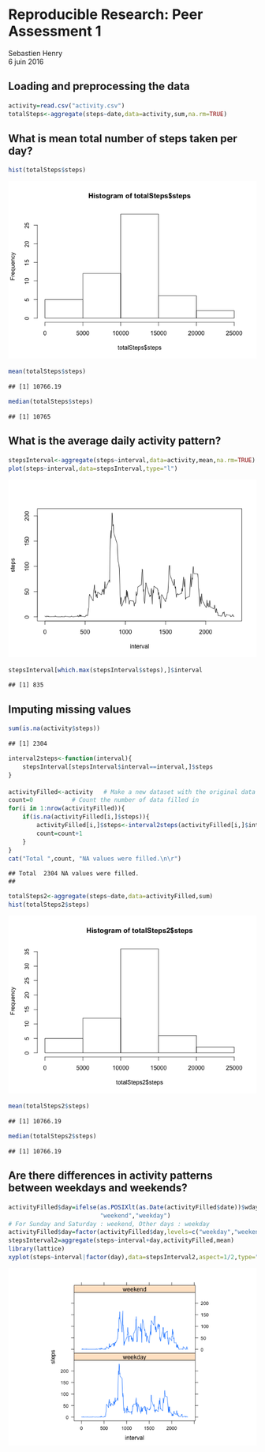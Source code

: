 # Reproducible Research: Peer Assessment 1
Sebastien Henry  
6 juin 2016  


## Loading and preprocessing the data

```r
activity=read.csv("activity.csv")
totalSteps<-aggregate(steps~date,data=activity,sum,na.rm=TRUE)
```

## What is mean total number of steps taken per day?

```r
hist(totalSteps$steps)
```

![](PA1_template_files/figure-html/unnamed-chunk-2-1.png)<!-- -->

```r
mean(totalSteps$steps)
```

```
## [1] 10766.19
```

```r
median(totalSteps$steps)
```

```
## [1] 10765
```


## What is the average daily activity pattern?


```r
stepsInterval<-aggregate(steps~interval,data=activity,mean,na.rm=TRUE)
plot(steps~interval,data=stepsInterval,type="l")
```

![](PA1_template_files/figure-html/unnamed-chunk-3-1.png)<!-- -->

```r
stepsInterval[which.max(stepsInterval$steps),]$interval
```

```
## [1] 835
```

## Imputing missing values


```r
sum(is.na(activity$steps))
```

```
## [1] 2304
```

```r
interval2steps<-function(interval){
    stepsInterval[stepsInterval$interval==interval,]$steps
}

activityFilled<-activity   # Make a new dataset with the original data
count=0           # Count the number of data filled in
for(i in 1:nrow(activityFilled)){
    if(is.na(activityFilled[i,]$steps)){
        activityFilled[i,]$steps<-interval2steps(activityFilled[i,]$interval)
        count=count+1
    }
}
cat("Total ",count, "NA values were filled.\n\r")
```

```
## Total  2304 NA values were filled.
## 
```

```r
totalSteps2<-aggregate(steps~date,data=activityFilled,sum)
hist(totalSteps2$steps)
```

![](PA1_template_files/figure-html/unnamed-chunk-4-1.png)<!-- -->

```r
mean(totalSteps2$steps)
```

```
## [1] 10766.19
```

```r
median(totalSteps2$steps)
```

```
## [1] 10766.19
```

## Are there differences in activity patterns between weekdays and weekends?


```r
activityFilled$day=ifelse(as.POSIXlt(as.Date(activityFilled$date))$wday%%6==0,
                          "weekend","weekday")
# For Sunday and Saturday : weekend, Other days : weekday 
activityFilled$day=factor(activityFilled$day,levels=c("weekday","weekend"))
stepsInterval2=aggregate(steps~interval+day,activityFilled,mean)
library(lattice)
xyplot(steps~interval|factor(day),data=stepsInterval2,aspect=1/2,type="l")
```

![](PA1_template_files/figure-html/unnamed-chunk-5-1.png)<!-- -->

